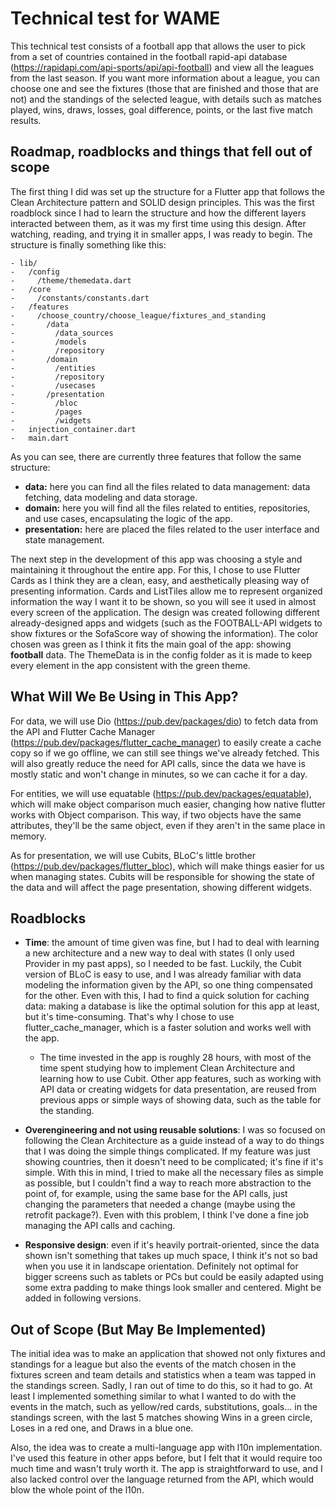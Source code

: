 # Technical test for WAME

This technical test consists of a football app that allows the user to pick from a set of countries contained in the football rapid-api database (https://rapidapi.com/api-sports/api/api-football) and view all the leagues from the last season. If you want more information about a league, you can choose one and see the fixtures (those that are finished and those that are not) and the standings of the selected league, with details such as matches played, wins, draws, losses, goal difference, points, or the last five match results.

## Roadmap, roadblocks and things that fell out of scope

The first thing I did was set up the structure for a Flutter app that follows the Clean Architecture pattern and SOLID design principles. This was the first roadblock since I had to learn the structure and how the different layers interacted between them, as it was my first time using this design. After watching, reading, and trying it in smaller apps, I was ready to begin. The structure is finally something like this:

```
- lib/
-   /config
-     /theme/themedata.dart
-   /core
-     /constants/constants.dart
-   /features
-     /choose_country/choose_league/fixtures_and_standing
-       /data
-         /data_sources
-         /models
-         /repository
-       /domain
-         /entities
-         /repository
-         /usecases
-       /presentation
-         /bloc
-         /pages
-         /widgets
-   injection_container.dart
-   main.dart
```

As you can see, there are currently three features that follow the same structure:
- **data:** here you can find all the files related to data management: data fetching, data modeling and data storage.
- **domain:** here you will find all the files related to entities, repositories, and use cases, encapsulating the logic of the app.
- **presentation:** here are placed the files related to the user interface and state management.

The next step in the development of this app was choosing a style and maintaining it throughout the entire app. For this, I chose to use Flutter Cards as I think they are a clean, easy, and aesthetically pleasing way of presenting information. Cards and ListTiles allow me to represent organized information the way I want it to be shown, so you will see it used in almost every screen of the application. The design was created following different already-designed apps and widgets (such as the FOOTBALL-API widgets to show fixtures or the SofaScore way of showing the information). The color chosen was green as I think it fits the main goal of the app: showing **football** data. The ThemeData is in the config folder as it is made to keep every element in the app consistent with the green theme.

## What Will We Be Using in This App?

For data, we will use Dio (https://pub.dev/packages/dio) to fetch data from the API and Flutter Cache Manager (https://pub.dev/packages/flutter_cache_manager) to easily create a cache copy so if we go offline, we can still see things we've already fetched. This will also greatly reduce the need for API calls, since the data we have is mostly static and won't change in minutes, so we can cache it for a day.

For entities, we will use equatable (https://pub.dev/packages/equatable), which will make object comparison much easier, changing how native flutter works with Object comparison. This way, if two objects have the same attributes, they'll be the same object, even if they aren't in the same place in memory.

As for presentation, we will use Cubits, BLoC's little brother (https://pub.dev/packages/flutter_bloc), which will make things easier for us when managing states. Cubits will be responsible for showing the state of the data and will affect the page presentation, showing different widgets.

## Roadblocks

- **Time**: the amount of time given was fine, but I had to deal with learning a new architecture and a new way to deal with states (I only used Provider in my past apps), so I needed to be fast. Luckily, the Cubit version of BLoC is easy to use, and I was already familiar with data modeling the information given by the API, so one thing compensated for the other. Even with this, I had to find a quick solution for caching data: making a database is like the optimal solution for this app at least, but it's time-consuming. That's why I chose to use flutter_cache_manager, which is a faster solution and works well with the app.
  - The time invested in the app is roughly 28 hours, with most of the time spent studying how to implement Clean Architecture and learning how to use Cubit. Other app features, such as working with API data or creating widgets for data presentation, are reused from previous apps or simple ways of showing data, such as the table for the standing.
  
- **Overengineering and not using reusable solutions**:  I was so focused on following the Clean Architecture as a guide instead of a way to do things that I was doing the simple things complicated. If my feature was just showing countries, then it doesn't need to be complicated; it's fine if it's simple. With this in mind, I tried to make all the necessary files as simple as possible, but I couldn't find a way to reach more abstraction to the point of, for example, using the same base for the API calls, just changing the parameters that needed a change (maybe using the retrofit package?). Even with this problem, I think I've done a fine job managing the API calls and caching.

- **Responsive design**: even if it's heavily portrait-oriented, since the data shown isn't something that takes up much space, I think it's not so bad when you use it in landscape orientation. Definitely not optimal for bigger screens such as tablets or PCs but could be easily adapted using some extra padding to make things look smaller and centered. Might be added in following versions.

## Out of Scope (But May Be Implemented)

The initial idea was to make an application that showed not only fixtures and standings for a league but also the events of the match chosen in the fixtures screen and team details and statistics when a team was tapped in the standings screen. Sadly, I ran out of time to do this, so it had to go. At least I implemented something similar to what I wanted to do with the events in the match, such as yellow/red cards, substitutions, goals... in the standings screen, with the last 5 matches showing Wins in a green circle, Loses in a red one, and Draws in a blue one.

Also, the idea was to create a multi-language app with l10n implementation. I've used this feature in other apps before, but I felt that it would require too much time and wasn't truly worth it. The app is straightforward to use, and I also lacked control over the language returned from the API, which would blow the whole point of the l10n.
